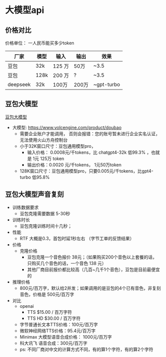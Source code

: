 # 大模型api

## 价格对比

价格单位： 一人民币能买多少token

| 厂家       | 模型   | 输入    | 输出   | 效果         |
| -------- | ---- | ----- | ---- | ---------- |
| 豆包       | 32k  | 125 万 | 50万  | ~3.5       |
| 豆包       | 128k | 200 万 | ?    | ~3.5       |
| deepseek | 32k  | 100万  | 200万 | ~gpt-turbo |

## 豆包大模型
[豆包大模型](https://mp.weixin.qq.com/s?__biz=MzIzNjc1NzUzMw==&mid=2247729211&idx=1&sn=260ee4c3055e47c95c3410610ffb5d57) 
- 大模型: https://www.volcengine.com/product/doubao
    - 需要企业账户才能调用， 否则会报错：您的账号暂未进行企业实名认证，无法使用火山方舟控制台
    - 小于32K窗口尺寸：豆包通用模型pro，
        - 输入价格： 0.0008元/千tokens，比 chatgpt4-32k 低99.3%  ，也就是 1元 125万 token
        - 输出价格：0.0020 元/千tokens， 1元50万token
    - 128K窗口尺寸：豆包通用模型pro，只要0.005元/千tokens，比gpt4-turbo 低95.8%


## 豆包大模型声音复刻
- 训练数据要求
    - 豆包克隆需要数据 5-30秒
- 训练时长
    - 豆包克隆训练时间十几秒；
- 性能
    - RTF 大概是0.3，首包时延1秒左右 （字节工单的反馈结果）
- 价格
    - 克隆价格
        - 豆包克隆一个音色报价 38元；（如果购买200个音色以上套餐的话， 只购买几个音色的话，一个音色 138 元）
        - 其他厂商目前报价都比较高（几百~几千1个音色），豆包是目前最便宜的
- 推理价格
    - 800元/百万字，默认给2并发；如果调用的是豆包的4个已有音色，非复刻音色，价格是 500元/百万字
- 对比
    - openai
        - TTS $15.00 / 百万字符
        - TTS HD $30.00 / 百万字符
    - 字节普通长文本TTS价格：100元/百万字
    - 微软神经网络TTS价格：95.4元/百万字
    - Minimax 大模型语音合成价格： 1000元/百万字
    - 科大讯飞 语音合成：300元/百万字
    - ps: 不同厂商对中文的计算方式不同，有的算1个字符，有的算2个字符
